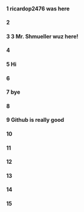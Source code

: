 #### 1 ricardop2476 was here
#### 2
#### 3 3 Mr. Shmueller wuz here!
#### 4
#### 5 Hi
#### 6
#### 7 bye
#### 8
#### 9 Github is really good
#### 10
#### 11
#### 12
#### 13
#### 14
#### 15